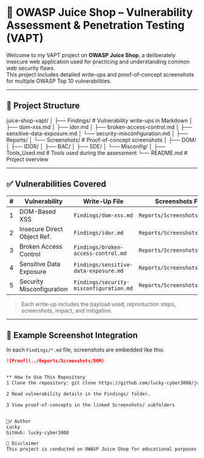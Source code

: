# 🔐 OWASP Juice Shop – Vulnerability Assessment & Penetration Testing (VAPT)

Welcome to my VAPT project on **OWASP Juice Shop**, a deliberately insecure web application used for practicing and understanding common web security flaws.  
This project includes detailed write-ups and proof-of-concept screenshots for multiple OWASP Top 10 vulnerabilities.

---

## 📁 Project Structure

juice-shop-vapt/
│
├── Findings/ # Vulnerability write-ups in Markdown
│ ├── dom-xss.md
│ ├── idor.md
│ ├── broken-access-control.md
│ ├── sensitive-data-exposure.md
│ └── security-misconfiguration.md
│
├── Reports/
│ └── Screenshots/ # Proof-of-concept screenshots
│ ├── DOM/
│ ├── IDOR/
│ ├── BAC/
│ ├── SDE/
│ └── Misconfig/
│
├── Tools_Used.md # Tools used during the assessment
└── README.md # Project overview


---

## ✅ Vulnerabilities Covered

| #   | Vulnerability                  | Write-Up File                    | Screenshots Folder        |
|-----|-------------------------------|----------------------------------|---------------------------|
| 1   | DOM-Based XSS                 | `Findings/dom-xss.md`            | `Reports/Screenshots/DOM` |
| 2   | Insecure Direct Object Ref.   | `Findings/idor.md`               | `Reports/Screenshots/IDOR`|
| 3   | Broken Access Control         | `Findings/broken-access-control.md` | `Reports/Screenshots/BAC`  |
| 4   | Sensitive Data Exposure       | `Findings/sensitive-data-exposure.md` | `Reports/Screenshots/SDE`  |
| 5   | Security Misconfiguration     | `Findings/security-misconfiguration.md` | `Reports/Screenshots/Misconfig` |

> Each write-up includes the payload used, reproduction steps, screenshots, impact, and mitigation.

---

## 📸 Example Screenshot Integration

In each `Findings/*.md` file, screenshots are embedded like this:

```markdown
![Proof](../Reports/Screenshots/DOM)


** How to Use This Repository
1 Clone the repository: git clone https://github.com/lucky-cyber3008/juice-shop-vapt.git

2 Read vulnerability details in the Findings/ folder.

3 View proof-of-concepts in the linked Screenshots/ subfolders


🙋‍♂️ Author
Lucky
GitHub: lucky-cyber3008

📜 Disclaimer
This project is conducted on OWASP Juice Shop for educational purposes only. Do not attempt these techniques on unauthorized systems.



